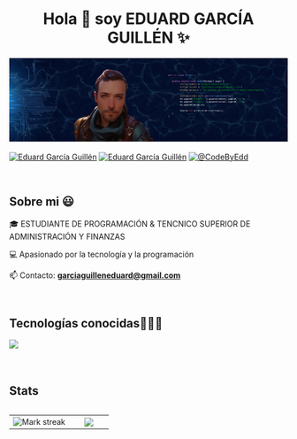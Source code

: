<h1 align="center">Hola 👋  soy EDUARD GARCÍA GUILLÉN ✨ </h1> 

<p align="center">
  <img src="https://github.com/CodeByEdd00/CodeByEdd00/blob/master/img/BannerGitHub.png?raw=true" alt="Banner" />
</p>

<p align="left">
<a href="" target="blank"><img align="center" src="https://img.shields.io/badge/LinkedIn-0077B5?style=for-the-badge&logo=linkedin&logoColor=white" alt="Eduard García Guillén"/></a>
<a href = "mailto:garciaguilleneduard@gmail.com" target="blank"><img align="center" src="https://img.shields.io/badge/Gmail-D14836?style=for-the-badge&logo=gmail&logoColor=white" alt="Eduard García Guillén"  /></a>
<a href = "https://x.com/CodeByEdd" target="blank"><img align="center" src="https://img.shields.io/badge/twitter-D14836?style=for-the-badge&logo=twitterl&logoColor=white" alt="@CodeByEdd"  /></a>
</p>

<br>
<h2>Sobre mi 😃</h2>
<!--Intro start-->

<p align="left">
🎓 ESTUDIANTE DE PROGRAMACIÓN & TENCNICO SUPERIOR DE ADMINISTRACIÓN Y FINANZAS

💻 Apasionado por la tecnología y la programación

📫 Contacto: **garciaguilleneduard@gmail.com**
<!--Intro end-->
  </p>
<br>

<h2 >Tecnologías conocidas👨🏻‍💻</h2>
<!--tech stack icons-->
<p align="left">
  <a href="https://skillicons.dev">
    <img src="https://skillicons.dev/icons?i=java,html,css,git,github&perline=12" />
  </a>
</p>
<br>
<!--- stats & Trophy (start) -->
<h2 >Stats</h2>
<p align="center">
  <!--- stats (start) -->
<table align="left">
<tr border="none">
<td width="60%" align="center">

<!--  <img  align="center"  src="https://github-readme-stats.vercel.app/api?username=unsimpledev&theme=dark&show_icons=true&count_private=true" />
  <br></br> -->
  <img  title="🔥 Get streak stats for your profile at git.io/streak-stats" alt="Mark streak" src="https://github-readme-streak-stats.herokuapp.com/?user=CodeByEdu00v&theme=dark&hide_border=false" /> 
</td>

<td width="40%" align="center">

  <img  align="center"  src="https://github-readme-stats.anuraghazra1.vercel.app/api/top-langs/?username=CodeByEdu00&theme=dark&hide_border=false&no-bg=true&no-frame=true&langs_count=10"/>

  </td>
</tr>
</table>
<!--- stats (end) -->


</p>        
<!--- stats (end) -->
